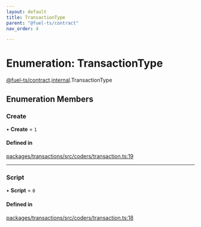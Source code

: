 ```yaml
---
layout: default
title: TransactionType
parent: "@fuel-ts/contract"
nav_order: 4

---
```


# Enumeration: TransactionType

[@fuel-ts/contract](../index.md).[internal](../namespaces/internal.md).TransactionType

## Enumeration Members

### Create

• **Create** = ``1``

#### Defined in

[packages/transactions/src/coders/transaction.ts:19](https://github.com/FuelLabs/fuels-ts/blob/master/packages/transactions/src/coders/transaction.ts#L19)

___

### Script

• **Script** = ``0``

#### Defined in

[packages/transactions/src/coders/transaction.ts:18](https://github.com/FuelLabs/fuels-ts/blob/master/packages/transactions/src/coders/transaction.ts#L18)
